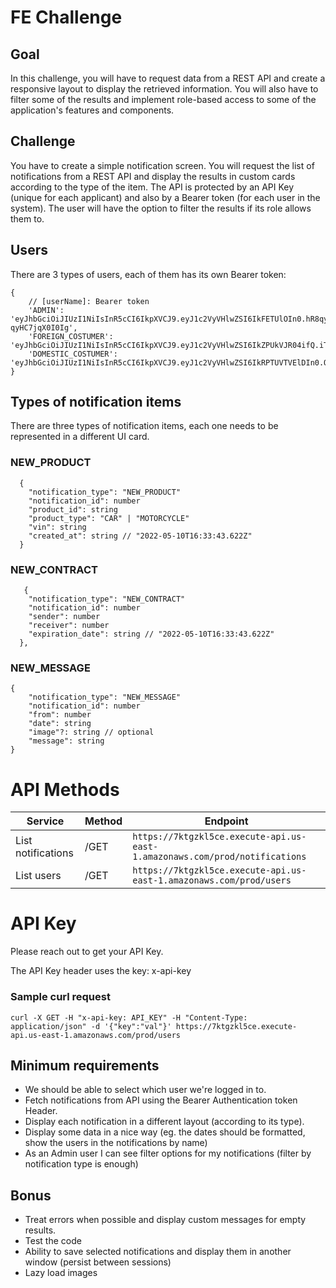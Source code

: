 # FE Challenge


## Goal

In this challenge, you will have to request data from a REST API and create a responsive layout to display the retrieved information. You will also have to filter some of the results and implement role-based access to some of the application's features and components.

## Challenge

You have to create a simple notification screen. You will request the list of notifications from a REST API and display the results in custom cards according to the type of the item. The API is protected by an API Key (unique for each applicant) and also by a Bearer token (for each user in the system). The user will have the option to filter the results if its role allows them to. 

## Users

There are 3 types of users, each of them has its own Bearer token:

```
{
    // [userName]: Bearer token
    'ADMIN': 'eyJhbGciOiJIUzI1NiIsInR5cCI6IkpXVCJ9.eyJ1c2VyVHlwZSI6IkFETUlOIn0.hR8qytQy9l75YMCW9k9wDYOVJk4qG-qyHC7jqX0I0Ig',
    'FOREIGN_COSTUMER': 'eyJhbGciOiJIUzI1NiIsInR5cCI6IkpXVCJ9.eyJ1c2VyVHlwZSI6IkZPUkVJR04ifQ.iTlQm0tUOJ4Boz72mOtsu3MXOgu7BOtR2dOG6xGSy00',
    'DOMESTIC_COSTUMER': 'eyJhbGciOiJIUzI1NiIsInR5cCI6IkpXVCJ9.eyJ1c2VyVHlwZSI6IkRPTUVTVElDIn0.OdCKqt8b3WpWe5mPt5GwdxapSilObJv9p_JyxZwW17w'
}
```

## Types of notification items

There are three types of notification items, each one needs to be represented in a different UI card.

### NEW_PRODUCT

```
  {
    "notification_type": "NEW_PRODUCT"
    "notification_id": number
    "product_id": string
    "product_type": "CAR" | "MOTORCYCLE"
    "vin": string
    "created_at": string // "2022-05-10T16:33:43.622Z"
  }

```

### NEW_CONTRACT

```
   {
    "notification_type": "NEW_CONTRACT"
    "notification_id": number
    "sender": number
    "receiver": number
    "expiration_date": string // "2022-05-10T16:33:43.622Z"
  },

```

### NEW_MESSAGE

```
{
    "notification_type": "NEW_MESSAGE"
    "notification_id": number
    "from": number
    "date": string
    "image"?: string // optional
    "message": string
}
```


# API Methods


|Service            |Method |Endpoint                         
|-------------------|-------|----------------------------------------------------|
|List notifications | /GET  |`https://7ktgzkl5ce.execute-api.us-east-1.amazonaws.com/prod/notifications` |
|List users         | /GET  |`https://7ktgzkl5ce.execute-api.us-east-1.amazonaws.com/prod/users`


# API Key

Please reach out to get your API Key.

The API Key header uses the key: x-api-key

### Sample curl request 
```
curl -X GET -H "x-api-key: API_KEY" -H "Content-Type: application/json" -d '{"key":"val"}' https://7ktgzkl5ce.execute-api.us-east-1.amazonaws.com/prod/users
```

## Minimum requirements
- We should be able to select which user we're logged in to.
- Fetch notifications from API using the Bearer Authentication token Header.
- Display each notification in a different layout (according to its type).
- Display some data in a nice way (eg. the dates should be formatted, show the users in the notifications by name)
- As an Admin user I can see filter options for my notifications (filter by notification type is enough)

## Bonus
- Treat errors when possible and display custom messages for empty results.
- Test the code
- Ability to save selected notifications and display them in another window (persist between sessions)
- Lazy load images

